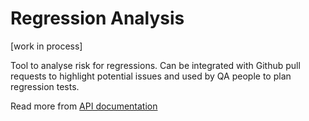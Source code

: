 # Regression Analysis
[work in process]

Tool to analyse risk for regressions. Can be integrated with Github pull requests to highlight potential issues and used by QA people to plan regression tests.

Read more from [API documentation](https://vanils.github.io/regression-analysis/)